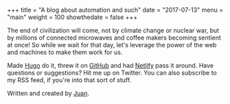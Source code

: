 +++
title = "A blog about automation and such"
date = "2017-07-13"
menu = "main"
weight = 100
showthedate = false
+++
<!-- ![Juan](/img/avatar-2.svg) -->
The end of civilization will come, not by climate change or nuclear war, but by millions of connected microwaves and coffee makers becoming sentient at once! So while we wait for that day, let's leverage the power of the web and machines to make them work for us.

Made [Hugo](https://gohugo.io) do it, threw it on [GitHub](https://github.com) and had [Netlify](https://www.netlify.com) pass it around. Have questions or suggestions? Hit me up on Twitter. You can also subscribe to my RSS feed, if you're into that sort of stuff.

Written and created by [Juan](https://www.twitter.com/theverylastjuan).
